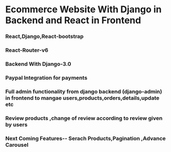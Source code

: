 # Ecommerce Website With Django in Backend and React in Frontend

### React,Django,React-bootstrap

### React-Router-v6

### Backend With Django-3.0

### Paypal Integration for payments

### Full admin functionality from django backend (django-admin) in frontend to mangae users,products,orders,details,update etc

### Review products ,change of review according to review given by users

### Next Coming Features-- Serach Products,Pagination ,Advance Carousel


